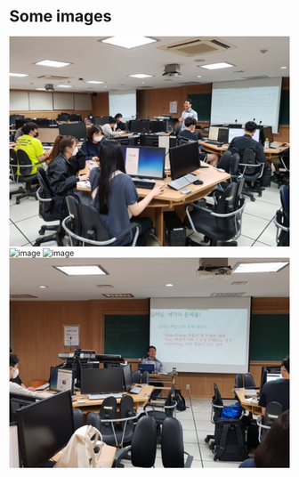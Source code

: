 # Some images

![image](./images/aaa1.jpg)
![image](./images/aaa2.jpg)
![image](./images/aaa3.jpg)
![image](./images/aaa4.jpg)

